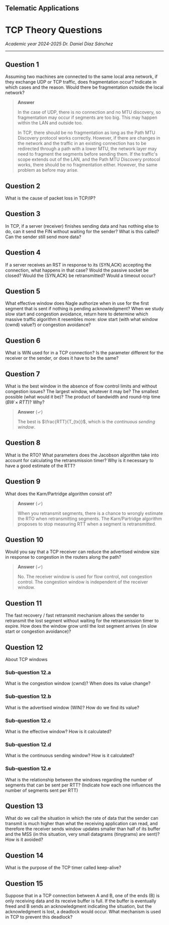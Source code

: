 ## Telematic Applications

# TCP Theory Questions

*Academic year 2024-2025*
*Dr. Daniel Díaz Sánchez*

---

## Question 1
Assuming two machines are connected to the same local area network, if they exchange UDP or TCP
traffic, does fragmentation occur? Indicate in which cases and the reason. Would there be
fragmentation outside the local network?

> **Answer**
>
> In the case of UDP, there is no connection and no MTU discovery, so fragmentation may occur if
> segments are too big. This may happen within the LAN and outside too.
>
> In TCP, there should be no fragmentation as long as the Path MTU Discovery protocol works
> correctly. However, if there are changes in the network and the traffic in an existing connection
> has to be redirected through a path with a lower MTU, the network layer may need to fragment the
> segments before sending them. If the traffic's scope extends out of the LAN, and the Path MTU
> Discovery protocol works, there should be no fragmentation either. However, the same problem as
> before may arise.

## Question 2
What is the cause of packet loss in TCP/IP?

## Question 3
In TCP, if a server (receiver) finishes sending data and has nothing else to do, can it send the FIN
without waiting for the sender? What is this called? Can the sender still send more data?

## Question 4
If a server receives an RST in response to its (SYN,ACK) accepting the connection, what happens in
that case? Would the passive socket be closed? Would the (SYN,ACK) be retransmitted? Would a timeout
occur?

## Question 5
What effective window does Nagle authorize when in use for the first segment that is sent if nothing
is pending acknowledgment? When we study slow start and congestion avoidance, return here to
determine which massive traffic algorithm it resembles more: slow start (with what window (cwnd)
value?) or congestion avoidance?

## Question 6
What is WIN used for in a TCP connection? Is the parameter different for the receiver or the sender,
or does it have to be the same?

## Question 7
What is the best window in the absence of flow control limits and without congestion issues? The
largest window, whatever it may be? The smallest possible (what would it be)? The product of
bandwidth and round-trip time ($BW×RTT$)? Why?

> **Answer** ($✓$)
>
> The best is $\frac{RTT}{T_{tx}}$, which is the *continuous sending window*.

## Question 8
What is the RTO? What parameters does the Jacobson algorithm take into account for calculating the
retransmission timer? Why is it necessary to have a good estimate of the RTT?

## Question 9
What does the Karn/Partridge algorithm consist of?

> **Answer** ($✓$)
>
> When you retransmit segments, there is a chance to wrongly estimate the RTO when retransmitting
> segments. The Karn/Partridge algorithm proposes to stop measuring RTT when a segment is
> retransmitted.

## Question 10
Would you say that a TCP receiver can reduce the advertised window size in response to congestion in
the routers along the path?

> **Answer** ($✓$)
>
> No. The receiver window is used for flow control, not congestion control. The congestion window is
> independent of the receiver window.

## Question 11
The fast recovery / fast retransmit mechanism allows the sender to retransmit the lost segment
without waiting for the retransmission timer to expire. How does the window grow until the lost
segment arrives (in slow start or congestion avoidance)?

## Question 12
About TCP windows

### Sub-question 12.a
What is the congestion window (cwnd)? When does its value change?

### Sub-question 12.b
What is the advertised window (WIN)? How do we find its value?

### Sub-question 12.c
What is the effective window? How is it calculated?

### Sub-question 12.d
What is the continuous sending window? How is it calculated?

### Sub-question 12.e
What is the relationship between the windows regarding the number of segments that can be sent per
RTT? (Indicate how each one influences the number of segments sent per RTT)

## Question 13
What do we call the situation in which the rate of data that the sender can transmit is much higher
than what the receiving application can read, and therefore the receiver sends window updates
smaller than half of its buffer and the MSS (in this situation, very small datagrams (tinygrams) are
sent)? How is it avoided?

## Question 14
What is the purpose of the TCP timer called keep-alive?

## Question 15
Suppose that in a TCP connection between A and B, one of the ends (B) is only receiving data and its
receive buffer is full. If the buffer is eventually freed and B sends an acknowledgment indicating
the situation, but the acknowledgment is lost, a deadlock would occur. What mechanism is used in TCP
to prevent this deadlock?
